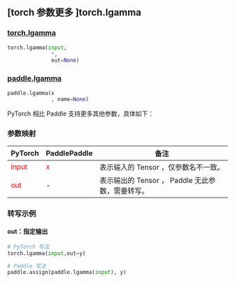 ## [torch 参数更多 ]torch.lgamma
### [torch.lgamma](https://pytorch.org/docs/stable/generated/torch.lgamma.html?highlight=lgamma#torch.lgamma)

```python
torch.lgamma(input,
              *,
              out=None)
```

### [paddle.lgamma](https://www.paddlepaddle.org.cn/documentation/docs/zh/develop/api/paddle/lgamma_cn.html#lgamma)

```python
paddle.lgamma(x
              , name=None)
```

PyTorch 相比 Paddle 支持更多其他参数，具体如下：
### 参数映射
|    PyTorch        | PaddlePaddle | 备注                                                   |
| ------------- | ------------ | ------------------------------------------------------ |
| <font color='red'> input </font> | <font color='red'> x </font> | 表示输入的 Tensor ，仅参数名不一致。  |
| <font color='red'> out </font> | -  | 表示输出的 Tensor ， Paddle 无此参数，需要转写。    |



### 转写示例
#### out：指定输出
```python
# PyTorch 写法
torch.lgamma(input,out=y)

# Paddle 写法
paddle.assign(paddle.lgamma(input), y)
```
